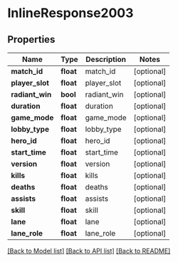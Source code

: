 # InlineResponse2003

## Properties
Name | Type | Description | Notes
------------ | ------------- | ------------- | -------------
**match_id** | **float** | match_id | [optional] 
**player_slot** | **float** | player_slot | [optional] 
**radiant_win** | **bool** | radiant_win | [optional] 
**duration** | **float** | duration | [optional] 
**game_mode** | **float** | game_mode | [optional] 
**lobby_type** | **float** | lobby_type | [optional] 
**hero_id** | **float** | hero_id | [optional] 
**start_time** | **float** | start_time | [optional] 
**version** | **float** | version | [optional] 
**kills** | **float** | kills | [optional] 
**deaths** | **float** | deaths | [optional] 
**assists** | **float** | assists | [optional] 
**skill** | **float** | skill | [optional] 
**lane** | **float** | lane | [optional] 
**lane_role** | **float** | lane_role | [optional] 

[[Back to Model list]](../README.md#documentation-for-models) [[Back to API list]](../README.md#documentation-for-api-endpoints) [[Back to README]](../README.md)



